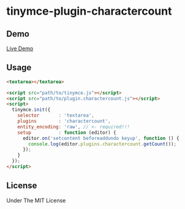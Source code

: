 # tinymce-plugin-charactercount

## Demo

<a href="//isoden.github.io/tinymce-plugin-charactercount/example">Live Demo</a>

## Usage

```html
<textarea></textarea>

<script src="path/to/tinymce.js"></script>
<script src="path/to/plugin.charactercount.js"></script>
<script>
  tinymce.init({
    selector       : 'textarea',
    plugins        : 'charactercount',
    entity_encoding: 'raw', // <- required!!!
    setup          : function (editor) {
      editor.on('setcontent beforeaddundo keyup', function () {
        console.log(editor.plugins.charactercount.getCount());
      });
    }
  });
</script>
```

## License

Under The MIT License
